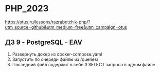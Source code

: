 # PHP_2023

https://otus.ru/lessons/razrabotchik-php/?utm_source=github&utm_medium=free&utm_campaign=otus

## ДЗ 9 - PostgreSQL - EAV
1. Развернуть докер из docker-compose.yaml
2. Запустить по очереди файлы из /queries/
3. Последний файл содержит в себе 3 SELECT запроса в одном файле